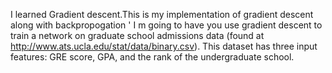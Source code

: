I learned Gradient descent.This is my implementation of gradient descent along with backpropogation
' I m going to have you use gradient descent to train a network on graduate school admissions data (found at http://www.ats.ucla.edu/stat/data/binary.csv). This dataset has three input features: GRE score, GPA, and the rank of the undergraduate school.




